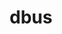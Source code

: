 ---
title: "dbus"
layout: cache
categories: [package, develop]
meta: {"versions": ["1.15.12", "1.16.0"], "compilers": ["gcc@=11.4.0"], "oss": ["ubuntu22.04"], "platforms": ["linux"], "targets": ["x86_64_v3"], "stacks": ["e4s", "root"], "num_specs": 8, "num_specs_by_stack": {"root": 8, "e4s": 8}}
spec_details: [{"hash": "q4hb62tj2sbghzt3gjw2bl4entvbdgee", "compiler": "gcc@=11.4.0", "versions": ["1.15.12"], "os": "ubuntu22.04", "platform": "linux", "target": "x86_64_v3", "variants": ["build_system=meson", "buildtype=release", "default_library=shared", "~strip", "system-socket=default", "~xml_docs"], "stacks": ["root", "e4s"], "size": "-", "tarball": "https://binaries.spack.io/develop/build_cache/linux-ubuntu22.04-x86_64_v3/gcc-11.4.0/dbus-1.15.12/linux-ubuntu22.04-x86_64_v3-gcc-11.4.0-dbus-1.15.12-q4hb62tj2sbghzt3gjw2bl4entvbdgee.spack"}, {"hash": "zd2kqfeh5ipg33rt7uz4x2uba3taixyg", "compiler": "gcc@=11.4.0", "versions": ["1.15.12"], "os": "ubuntu22.04", "platform": "linux", "target": "x86_64_v3", "variants": ["build_system=meson", "buildtype=release", "default_library=shared", "~strip", "system-socket=default", "~xml_docs"], "stacks": ["root", "e4s"], "size": "-", "tarball": "https://binaries.spack.io/develop/build_cache/linux-ubuntu22.04-x86_64_v3/gcc-11.4.0/dbus-1.15.12/linux-ubuntu22.04-x86_64_v3-gcc-11.4.0-dbus-1.15.12-zd2kqfeh5ipg33rt7uz4x2uba3taixyg.spack"}, {"hash": "b3glex4znvp5prjvozb4o6pleqb2h5u4", "compiler": "gcc@=11.4.0", "versions": ["1.15.12"], "os": "ubuntu22.04", "platform": "linux", "target": "x86_64_v3", "variants": ["build_system=meson", "buildtype=release", "default_library=shared", "~strip", "system-socket=default", "~xml_docs"], "stacks": ["root", "e4s"], "size": "-", "tarball": "https://binaries.spack.io/develop/build_cache/linux-ubuntu22.04-x86_64_v3/gcc-11.4.0/dbus-1.15.12/linux-ubuntu22.04-x86_64_v3-gcc-11.4.0-dbus-1.15.12-b3glex4znvp5prjvozb4o6pleqb2h5u4.spack"}, {"hash": "3p7uwfp4aptkbfdqsuj4s4agmml7vrxh", "compiler": "gcc@=11.4.0", "versions": ["1.16.0"], "os": "ubuntu22.04", "platform": "linux", "target": "x86_64_v3", "variants": ["build_system=meson", "buildtype=release", "default_library=shared", "~strip", "system-socket=default", "~xml_docs"], "stacks": ["root", "e4s"], "size": "-", "tarball": "https://binaries.spack.io/develop/build_cache/linux-ubuntu22.04-x86_64_v3/gcc-11.4.0/dbus-1.16.0/linux-ubuntu22.04-x86_64_v3-gcc-11.4.0-dbus-1.16.0-3p7uwfp4aptkbfdqsuj4s4agmml7vrxh.spack"}, {"hash": "lpe6qe2n4smt6elt4ifmx577fos6bt2o", "compiler": "gcc@=11.4.0", "versions": ["1.15.12"], "os": "ubuntu22.04", "platform": "linux", "target": "x86_64_v3", "variants": ["build_system=meson", "buildtype=release", "default_library=shared", "~strip", "system-socket=default", "~xml_docs"], "stacks": ["root", "e4s"], "size": "-", "tarball": "https://binaries.spack.io/develop/build_cache/linux-ubuntu22.04-x86_64_v3/gcc-11.4.0/dbus-1.15.12/linux-ubuntu22.04-x86_64_v3-gcc-11.4.0-dbus-1.15.12-lpe6qe2n4smt6elt4ifmx577fos6bt2o.spack"}, {"hash": "rv6jlufsclxb465hwu3cd35enqdjkgf7", "compiler": "gcc@=11.4.0", "versions": ["1.15.12"], "os": "ubuntu22.04", "platform": "linux", "target": "x86_64_v3", "variants": ["build_system=meson", "buildtype=release", "default_library=shared", "~strip", "system-socket=default", "~xml_docs"], "stacks": ["root", "e4s"], "size": "-", "tarball": "https://binaries.spack.io/develop/build_cache/linux-ubuntu22.04-x86_64_v3/gcc-11.4.0/dbus-1.15.12/linux-ubuntu22.04-x86_64_v3-gcc-11.4.0-dbus-1.15.12-rv6jlufsclxb465hwu3cd35enqdjkgf7.spack"}, {"hash": "gkncb4awsza7onnygfspy2oabvw7sr3x", "compiler": "gcc@=11.4.0", "versions": ["1.16.0"], "os": "ubuntu22.04", "platform": "linux", "target": "x86_64_v3", "variants": ["build_system=meson", "buildtype=release", "default_library=shared", "~strip", "system-socket=default", "~xml_docs"], "stacks": ["root", "e4s"], "size": "-", "tarball": "https://binaries.spack.io/develop/build_cache/linux-ubuntu22.04-x86_64_v3/gcc-11.4.0/dbus-1.16.0/linux-ubuntu22.04-x86_64_v3-gcc-11.4.0-dbus-1.16.0-gkncb4awsza7onnygfspy2oabvw7sr3x.spack"}, {"hash": "e4dgq53odwakcsnnz5sy7d2sjydgxhyo", "compiler": "gcc@=11.4.0", "versions": ["1.15.12"], "os": "ubuntu22.04", "platform": "linux", "target": "x86_64_v3", "variants": ["build_system=meson", "buildtype=release", "default_library=shared", "~strip", "system-socket=default", "~xml_docs"], "stacks": ["root", "e4s"], "size": "-", "tarball": "https://binaries.spack.io/develop/build_cache/linux-ubuntu22.04-x86_64_v3/gcc-11.4.0/dbus-1.15.12/linux-ubuntu22.04-x86_64_v3-gcc-11.4.0-dbus-1.15.12-e4dgq53odwakcsnnz5sy7d2sjydgxhyo.spack"}]
---